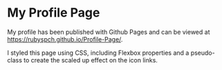 # My Profile Page 

My profile has been published with Github Pages and can be viewed at https://rubyspch.github.io/Profile-Page/.

I styled this page using CSS, including Flexbox properties and a pseudo-class to create the scaled up effect on the icon links.
